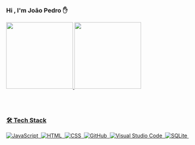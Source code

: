 ### Hi , I'm João Pedro ✋

<div>
  <a href="https://github.com/JoaoPedro191">
  <img height="180em" src="https://github-readme-stats.vercel.app/api?username=JoaoPedro191&show_icons=true&theme=tokyonight"/>
  <img height="180em" src="https://github-readme-stats.vercel.app/api/top-langs/?username=JoaoPedro191&layout=compact&langs_count=7&theme=tokyonight"/>
</div>
  
<br><br>

###  🛠 Tech Stack

![JavaScript](https://img.shields.io/badge/-JavaScript-05122A?style=flat&logo=javascript)&nbsp;
![HTML](https://img.shields.io/badge/-HTML-05122A?style=flat&logo=HTML5)&nbsp;
![CSS](https://img.shields.io/badge/-CSS-05122A?style=flat&logo=CSS3&logoColor=1572B6)&nbsp;
![GitHub](https://img.shields.io/badge/-GitHub-05122A?style=flat&logo=github)&nbsp;
![Visual Studio Code](https://img.shields.io/badge/-Visual%20Studio%20Code-05122A?style=flat&logo=visual-studio-code&logoColor=007ACC)&nbsp;
![SQLite](https://img.shields.io/badge/-SQLite-05122A?style=flat&logo=sqlite)&nbsp;

<br><br>
